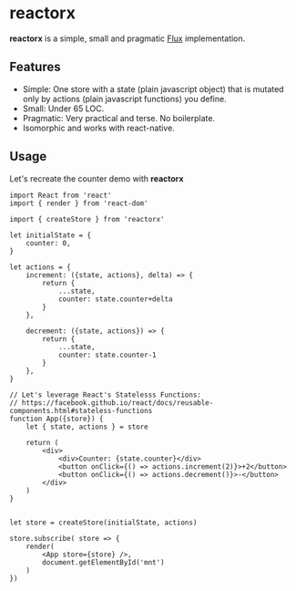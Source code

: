 reactorx
========

**reactorx** is a simple, small and pragmatic [Flux](https://facebook.github.io/flux/) implementation.

## Features
- Simple: One store with a state (plain javascript object) that is mutated only by actions (plain javascript functions) you define.
- Small: Under 65 LOC.
- Pragmatic: Very practical and terse. No boilerplate.
- Isomorphic and works with react-native.

## Usage

Let's recreate the counter demo  with **reactorx**

```
import React from 'react'
import { render } from 'react-dom'

import { createStore } from 'reactorx'

let initialState = {
    counter: 0,
}

let actions = {
    increment: ({state, actions}, delta) => {
        return { 
            ...state, 
            counter: state.counter+delta
        }
    },

    decrement: ({state, actions}) => {
        return { 
            ...state,
            counter: state.counter-1
        }
    },
}

// Let's leverage React's Statelesss Functions:
// https://facebook.github.io/react/docs/reusable-components.html#stateless-functions
function App({store}) {
    let { state, actions } = store

    return (
        <div>
            <div>Counter: {state.counter}</div>
            <button onClick={() => actions.increment(2)}>+2</button>
            <button onClick={() => actions.decrement()}>-</button>
        </div>
    )
}


let store = createStore(initialState, actions)

store.subscribe( store => {
    render(
        <App store={store} />,
        document.getElementById('mnt')
    )
})
```

